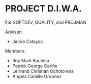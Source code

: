 # PROJECT D.I.W.A.

For SOFTDEV, QUALITY, and PROJMAN

Adviser:
<ul>
  <li>Jacob Catayoc</li>
</ul>

Members:
<ul>
  <li>Rey Mark Bautista</li>
  <li>Patrick George Cariño</li>
  <li>Leirrand Christian Ochotorena</li>
  <li>Angela Camille Ordoñez</li>
</ul>

